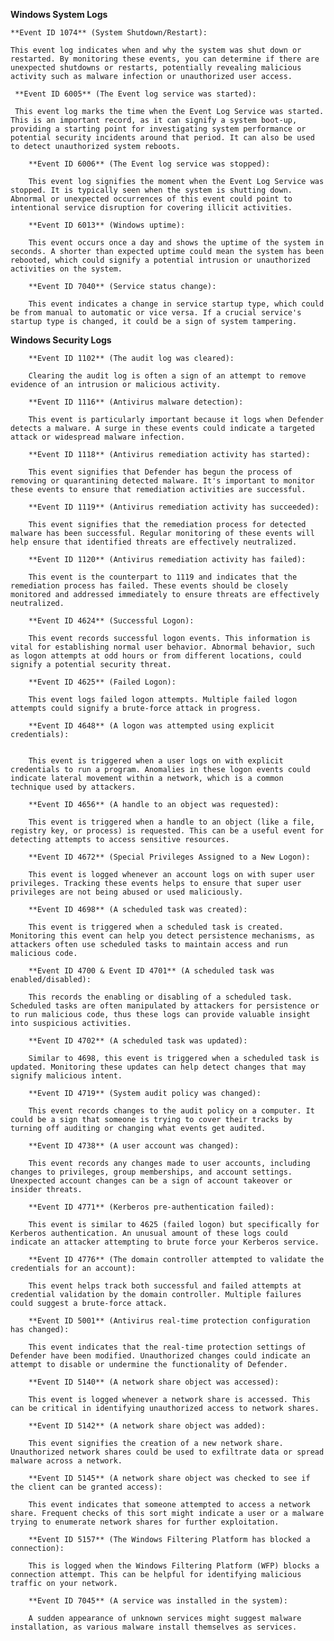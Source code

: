 


**Windows System Logs**
	
	
	**Event ID 1074** (System Shutdown/Restart): 
	
	This event log indicates when and why the system was shut down or restarted. By monitoring these events, you can determine if there are unexpected shutdowns or restarts, potentially revealing malicious activity such as malware infection or unauthorized user access.
     
     **Event ID 6005** (The Event log service was started): 
     
     This event log marks the time when the Event Log Service was started. This is an important record, as it can signify a system boot-up, providing a starting point for investigating system performance or potential security incidents around that period. It can also be used to detect unauthorized system reboots.
       
		**Event ID 6006** (The Event log service was stopped): 
		
		This event log signifies the moment when the Event Log Service was stopped. It is typically seen when the system is shutting down. Abnormal or unexpected occurrences of this event could point to intentional service disruption for covering illicit activities.
        
        **Event ID 6013** (Windows uptime): 
        
        This event occurs once a day and shows the uptime of the system in seconds. A shorter than expected uptime could mean the system has been rebooted, which could signify a potential intrusion or unauthorized activities on the system.
        
        **Event ID 7040** (Service status change): 
        
        This event indicates a change in service startup type, which could be from manual to automatic or vice versa. If a crucial service's startup type is changed, it could be a sign of system tampering.

**Windows Security Logs**
       
		**Event ID 1102** (The audit log was cleared): 
		
		Clearing the audit log is often a sign of an attempt to remove evidence of an intrusion or malicious activity.
        
        **Event ID 1116** (Antivirus malware detection): 
        
        This event is particularly important because it logs when Defender detects a malware. A surge in these events could indicate a targeted attack or widespread malware infection.
        
        **Event ID 1118** (Antivirus remediation activity has started): 
        
        This event signifies that Defender has begun the process of removing or quarantining detected malware. It's important to monitor these events to ensure that remediation activities are successful.
        
        **Event ID 1119** (Antivirus remediation activity has succeeded): 
        
        This event signifies that the remediation process for detected malware has been successful. Regular monitoring of these events will help ensure that identified threats are effectively neutralized.
        
        **Event ID 1120** (Antivirus remediation activity has failed): 
        
        This event is the counterpart to 1119 and indicates that the remediation process has failed. These events should be closely monitored and addressed immediately to ensure threats are effectively neutralized.
        
        **Event ID 4624** (Successful Logon): 
        
        This event records successful logon events. This information is vital for establishing normal user behavior. Abnormal behavior, such as logon attempts at odd hours or from different locations, could signify a potential security threat.
        
        **Event ID 4625** (Failed Logon): 
        
        This event logs failed logon attempts. Multiple failed logon attempts could signify a brute-force attack in progress.
        
        **Event ID 4648** (A logon was attempted using explicit credentials): 
        
        
        This event is triggered when a user logs on with explicit credentials to run a program. Anomalies in these logon events could indicate lateral movement within a network, which is a common technique used by attackers.
        
        **Event ID 4656** (A handle to an object was requested): 
        
        This event is triggered when a handle to an object (like a file, registry key, or process) is requested. This can be a useful event for detecting attempts to access sensitive resources.
        
        **Event ID 4672** (Special Privileges Assigned to a New Logon): 
        
        This event is logged whenever an account logs on with super user privileges. Tracking these events helps to ensure that super user privileges are not being abused or used maliciously.
        
        **Event ID 4698** (A scheduled task was created): 
        
        This event is triggered when a scheduled task is created. Monitoring this event can help you detect persistence mechanisms, as attackers often use scheduled tasks to maintain access and run malicious code.
        
        **Event ID 4700 & Event ID 4701** (A scheduled task was enabled/disabled): 
        
        This records the enabling or disabling of a scheduled task. Scheduled tasks are often manipulated by attackers for persistence or to run malicious code, thus these logs can provide valuable insight into suspicious activities.
        
        **Event ID 4702** (A scheduled task was updated): 
        
        Similar to 4698, this event is triggered when a scheduled task is updated. Monitoring these updates can help detect changes that may signify malicious intent.
        
        **Event ID 4719** (System audit policy was changed): 
        
        This event records changes to the audit policy on a computer. It could be a sign that someone is trying to cover their tracks by turning off auditing or changing what events get audited.
        
        **Event ID 4738** (A user account was changed): 
        
        This event records any changes made to user accounts, including changes to privileges, group memberships, and account settings. Unexpected account changes can be a sign of account takeover or insider threats.
        
        **Event ID 4771** (Kerberos pre-authentication failed): 
        
        This event is similar to 4625 (failed logon) but specifically for Kerberos authentication. An unusual amount of these logs could indicate an attacker attempting to brute force your Kerberos service.
        
        **Event ID 4776** (The domain controller attempted to validate the credentials for an account): 
        
        This event helps track both successful and failed attempts at credential validation by the domain controller. Multiple failures could suggest a brute-force attack.
        
        **Event ID 5001** (Antivirus real-time protection configuration has changed): 
        
        This event indicates that the real-time protection settings of Defender have been modified. Unauthorized changes could indicate an attempt to disable or undermine the functionality of Defender.
        
        **Event ID 5140** (A network share object was accessed): 
        
        This event is logged whenever a network share is accessed. This can be critical in identifying unauthorized access to network shares.
        
        **Event ID 5142** (A network share object was added): 
        
        This event signifies the creation of a new network share. Unauthorized network shares could be used to exfiltrate data or spread malware across a network.
        
        **Event ID 5145** (A network share object was checked to see if the client can be granted access): 
        
        This event indicates that someone attempted to access a network share. Frequent checks of this sort might indicate a user or a malware trying to enumerate network shares for further exploitation.
        
        **Event ID 5157** (The Windows Filtering Platform has blocked a connection): 
        
        This is logged when the Windows Filtering Platform (WFP) blocks a connection attempt. This can be helpful for identifying malicious traffic on your network.
        
        **Event ID 7045** (A service was installed in the system): 
        
        A sudden appearance of unknown services might suggest malware installation, as various malware install themselves as services.








